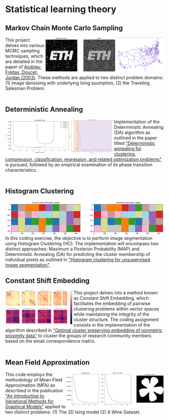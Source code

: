 # Statistical learning theory
## Markov Chain Monte Carlo Sampling
<img align="right" height="110" src="https://github.com/majkevh/eth-stats-learning-fs23/blob/main/img/tsp.png"></img>
<img align="right" height="110" src="https://github.com/majkevh/eth-stats-learning-fs23/blob/main/img/mcmc.png"></img>
This project delves into various MCMC sampling techniques, which are detailed in the paper of [Andrieu, Freitas, Doucet, Jordan (2003)](https://www.cs.princeton.edu/courses/archive/spr06/cos598C/papers/AndrieuFreitasDoucetJordan2003.pdf). These methods are applied to two distinct problem domains: (1) image denoising with  underlying Ising suumption,  (2) the Traveling Salesman Problem.
<br/><br/>
## Deterministic Annealing
<img align="left" height="110" src="https://github.com/majkevh/eth-stats-learning-fs23/blob/main/img/bif.png"></img>
<img align="left" height="110" src="https://github.com/majkevh/eth-stats-learning-fs23/blob/main/img/diag.png"></img>
Implementation  of the Deterministic Annealing (DA) algorithm as outlined in the paper titled ["Deterministic annealing for clustering, compression, classification, regression, and related optimization problems"](https://ieeexplore.ieee.org/document/726788) is pursued, followed by an empirical examination of its phase transition characteristics.
<br/><br/>
## Histogram Clustering
<img align="right" height="110" src="https://github.com/majkevh/eth-stats-learning-fs23/blob/main/img/color.png"></img>
In this coding exercise, the objective is to perform image segmentation using Histogram Clustering (HC). The implementation will encompass two distinct approaches: Maximum a Posterior Probability (MAP) and Deterministic Annealing (DA) for predicting the cluster membership of individual pixels as outlined in ["Histogram clustering for unsupervised image segmentation"](http://ieeexplore.ieee.org/document/784981).
## Constant Shift Embedding
<img align="left" height="110" src="https://github.com/majkevh/eth-stats-learning-fs23/blob/main/img/cse.png"></img>
This project delves into a method known as Constant Shift Embedding, which facilitates the embedding of pairwise clustering problems within vector spaces while maintaining the integrity of the cluster structure. The coding assignment consists in the implementation of the algorithm described in ["Optimal cluster preserving embedding of nonmetric proximity data"](https://ieeexplore.ieee.org/document/1251147) to cluster the groups of research community members based on the email correspondence matrix.
<br/><br/>
## Mean Field Approximation
<img align="right" height="110" src="https://github.com/majkevh/eth-stats-learning-fs23/blob/main/img/mfa.png"></img>
This code employs the methodology of Mean Field Approximation (MFA) as described in the publication ["An Introduction to Variational Methods for Graphical Models"](https://people.eecs.berkeley.edu/~jordan/papers/variational-intro.pdf) applied to two distinct problems: (1) The 2D Ising model (2) A Wine Dataset.